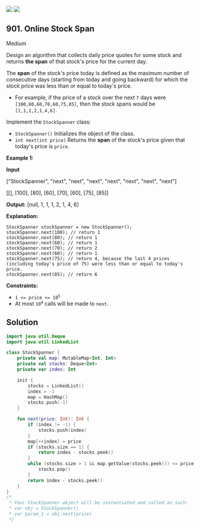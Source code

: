 [![](https://img.shields.io/github/stars/javadev/LeetCode-in-Kotlin?label=Stars&style=flat-square)](https://github.com/javadev/LeetCode-in-Kotlin)
[![](https://img.shields.io/github/forks/javadev/LeetCode-in-Kotlin?label=Fork%20me%20on%20GitHub%20&style=flat-square)](https://github.com/javadev/LeetCode-in-Kotlin/fork)

## 901\. Online Stock Span

Medium

Design an algorithm that collects daily price quotes for some stock and returns **the span** of that stock's price for the current day.

The **span** of the stock's price today is defined as the maximum number of consecutive days (starting from today and going backward) for which the stock price was less than or equal to today's price.

*   For example, if the price of a stock over the next `7` days were `[100,80,60,70,60,75,85]`, then the stock spans would be `[1,1,1,2,1,4,6]`.

Implement the `StockSpanner` class:

*   `StockSpanner()` Initializes the object of the class.
*   `int next(int price)` Returns the **span** of the stock's price given that today's price is `price`.

**Example 1:**

**Input**

["StockSpanner", "next", "next", "next", "next", "next", "next", "next"]

[[], [100], [80], [60], [70], [60], [75], [85]]

**Output:** [null, 1, 1, 1, 2, 1, 4, 6]

**Explanation:**

    StockSpanner stockSpanner = new StockSpanner(); 
    stockSpanner.next(100); // return 1 
    stockSpanner.next(80); // return 1 
    stockSpanner.next(60); // return 1 
    stockSpanner.next(70); // return 2 
    stockSpanner.next(60); // return 1 
    stockSpanner.next(75); // return 4, because the last 4 prices (including today's price of 75) were less than or equal to today's price. 
    stockSpanner.next(85); // return 6

**Constraints:**

*   <code>1 <= price <= 10<sup>5</sup></code>
*   At most <code>10<sup>4</sup></code> calls will be made to `next`.

## Solution

```kotlin
import java.util.Deque
import java.util.LinkedList

class StockSpanner {
    private val map: MutableMap<Int, Int>
    private val stocks: Deque<Int>
    private var index: Int

    init {
        stocks = LinkedList()
        index = -1
        map = HashMap()
        stocks.push(-1)
    }

    fun next(price: Int): Int {
        if (index != -1) {
            stocks.push(index)
        }
        map[++index] = price
        if (stocks.size == 1) {
            return index - stocks.peek()
        }
        while (stocks.size > 1 && map.getValue(stocks.peek()) <= price) {
            stocks.pop()
        }
        return index - stocks.peek()
    }
}
/*
 * Your StockSpanner object will be instantiated and called as such:
 * var obj = StockSpanner()
 * var param_1 = obj.next(price)
 */
```